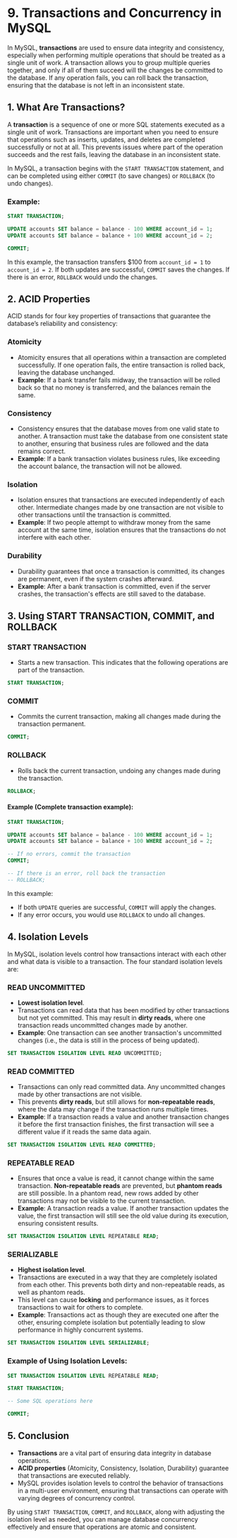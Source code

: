 # 9. Transactions and Concurrency in MySQL

In MySQL, **transactions** are used to ensure data integrity and consistency, especially when performing multiple operations that should be treated as a single unit of work. A transaction allows you to group multiple queries together, and only if all of them succeed will the changes be committed to the database. If any operation fails, you can roll back the transaction, ensuring that the database is not left in an inconsistent state.

## 1. What Are Transactions?

A **transaction** is a sequence of one or more SQL statements executed as a single unit of work. Transactions are important when you need to ensure that operations such as inserts, updates, and deletes are completed successfully or not at all. This prevents issues where part of the operation succeeds and the rest fails, leaving the database in an inconsistent state.

In MySQL, a transaction begins with the `START TRANSACTION` statement, and can be completed using either `COMMIT` (to save changes) or `ROLLBACK` (to undo changes).

### Example:

```sql
START TRANSACTION;

UPDATE accounts SET balance = balance - 100 WHERE account_id = 1;
UPDATE accounts SET balance = balance + 100 WHERE account_id = 2;

COMMIT;
```

In this example, the transaction transfers $100 from `account_id = 1` to `account_id = 2`. If both updates are successful, `COMMIT` saves the changes. If there is an error, `ROLLBACK` would undo the changes.

## 2. ACID Properties

ACID stands for four key properties of transactions that guarantee the database’s reliability and consistency:

### **Atomicity**

- Atomicity ensures that all operations within a transaction are completed successfully. If one operation fails, the entire transaction is rolled back, leaving the database unchanged.
- **Example**: If a bank transfer fails midway, the transaction will be rolled back so that no money is transferred, and the balances remain the same.

### **Consistency**

- Consistency ensures that the database moves from one valid state to another. A transaction must take the database from one consistent state to another, ensuring that business rules are followed and the data remains correct.
- **Example**: If a bank transaction violates business rules, like exceeding the account balance, the transaction will not be allowed.

### **Isolation**

- Isolation ensures that transactions are executed independently of each other. Intermediate changes made by one transaction are not visible to other transactions until the transaction is committed.
- **Example**: If two people attempt to withdraw money from the same account at the same time, isolation ensures that the transactions do not interfere with each other.

### **Durability**

- Durability guarantees that once a transaction is committed, its changes are permanent, even if the system crashes afterward.
- **Example**: After a bank transaction is committed, even if the server crashes, the transaction's effects are still saved to the database.

## 3. Using START TRANSACTION, COMMIT, and ROLLBACK

### **START TRANSACTION**

- Starts a new transaction. This indicates that the following operations are part of the transaction.

```sql
START TRANSACTION;
```

### **COMMIT**

- Commits the current transaction, making all changes made during the transaction permanent.

```sql
COMMIT;
```

### **ROLLBACK**

- Rolls back the current transaction, undoing any changes made during the transaction.

```sql
ROLLBACK;
```

#### Example (Complete transaction example):

```sql
START TRANSACTION;

UPDATE accounts SET balance = balance - 100 WHERE account_id = 1;
UPDATE accounts SET balance = balance + 100 WHERE account_id = 2;

-- If no errors, commit the transaction
COMMIT;

-- If there is an error, roll back the transaction
-- ROLLBACK;
```

In this example:

- If both `UPDATE` queries are successful, `COMMIT` will apply the changes.
- If any error occurs, you would use `ROLLBACK` to undo all changes.

## 4. Isolation Levels

In MySQL, isolation levels control how transactions interact with each other and what data is visible to a transaction. The four standard isolation levels are:

### **READ UNCOMMITTED**

- **Lowest isolation level**.
- Transactions can read data that has been modified by other transactions but not yet committed. This may result in **dirty reads**, where one transaction reads uncommitted changes made by another.
- **Example**: One transaction can see another transaction's uncommitted changes (i.e., the data is still in the process of being updated).

```sql
SET TRANSACTION ISOLATION LEVEL READ UNCOMMITTED;
```

### **READ COMMITTED**

- Transactions can only read committed data. Any uncommitted changes made by other transactions are not visible.
- This prevents **dirty reads**, but still allows for **non-repeatable reads**, where the data may change if the transaction runs multiple times.
- **Example**: If a transaction reads a value and another transaction changes it before the first transaction finishes, the first transaction will see a different value if it reads the same data again.

```sql
SET TRANSACTION ISOLATION LEVEL READ COMMITTED;
```

### **REPEATABLE READ**

- Ensures that once a value is read, it cannot change within the same transaction. **Non-repeatable reads** are prevented, but **phantom reads** are still possible. In a phantom read, new rows added by other transactions may not be visible to the current transaction.
- **Example**: A transaction reads a value. If another transaction updates the value, the first transaction will still see the old value during its execution, ensuring consistent results.

```sql
SET TRANSACTION ISOLATION LEVEL REPEATABLE READ;
```

### **SERIALIZABLE**

- **Highest isolation level**.
- Transactions are executed in a way that they are completely isolated from each other. This prevents both dirty and non-repeatable reads, as well as phantom reads.
- This level can cause **locking** and performance issues, as it forces transactions to wait for others to complete.
- **Example**: Transactions act as though they are executed one after the other, ensuring complete isolation but potentially leading to slow performance in highly concurrent systems.

```sql
SET TRANSACTION ISOLATION LEVEL SERIALIZABLE;
```

### Example of Using Isolation Levels:

```sql
SET TRANSACTION ISOLATION LEVEL REPEATABLE READ;

START TRANSACTION;

-- Some SQL operations here

COMMIT;
```

## 5. Conclusion

- **Transactions** are a vital part of ensuring data integrity in database operations.
- **ACID properties** (Atomicity, Consistency, Isolation, Durability) guarantee that transactions are executed reliably.
- MySQL provides isolation levels to control the behavior of transactions in a multi-user environment, ensuring that transactions can operate with varying degrees of concurrency control.

By using `START TRANSACTION`, `COMMIT`, and `ROLLBACK`, along with adjusting the isolation level as needed, you can manage database concurrency effectively and ensure that operations are atomic and consistent.
